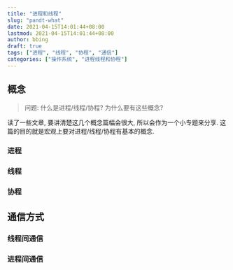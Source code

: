 ```yaml
---
title: "进程和线程"
slug: "pandt-what"
date: 2021-04-15T14:01:44+08:00
lastmod: 2021-04-15T14:01:44+08:00
author: bbing
draft: true
tags: ["进程", "线程", "协程", "通信"]
categories: ["操作系统", "进程线程和协程"]
---
```


## 概念

> 问题: 什么是进程/线程/协程? 为什么要有这些概念?

读了一些文章, 要讲清楚这几个概念篇幅会很大, 所以会作为一个小专题来分享. 这篇的目的就是宏观上要对进程/线程/协程有基本的概念.

<!--more-->

### 进程



### 线程

### 协程

## 通信方式

### 线程间通信

### 进程间通信